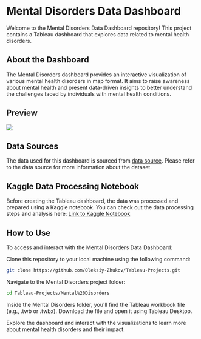 # Mental Disorders Data Dashboard
Welcome to the Mental Disorders Data Dashboard repository! This project contains a Tableau dashboard that explores data related to mental health disorders.

## About the Dashboard
The Mental Disorders dashboard provides an interactive visualization of various mental health disorders in map format. It aims to raise awareness about mental health and present data-driven insights to better understand the challenges faced by individuals with mental health conditions.

## Preview
<img src="https://github.com/Oleksiy-Zhukov/Tableau-Projects/assets/75014961/c6525bd7-d6b7-4398-8835-0fec41b458de">

## Data Sources
The data used for this dashboard is sourced from [data source](https://www.kaggle.com/datasets/thedevastator/uncover-global-trends-in-mental-health-disorder). Please refer to the data source for more information about the dataset.

## Kaggle Data Processing Notebook
Before creating the Tableau dashboard, the data was processed and prepared using a Kaggle notebook. You can check out the data processing steps and analysis here: [Link to Kaggle Notebook](https://www.kaggle.com/code/zhukovoleksiy/mental-disorders-cleaning-dashboard)

## How to Use
To access and interact with the Mental Disorders Data Dashboard:

Clone this repository to your local machine using the following command:
```bash
git clone https://github.com/Oleksiy-Zhukov/Tableau-Projects.git
```

Navigate to the Mental Disorders project folder:
```bash
cd Tableau-Projects/Mental%20Disorders
```

Inside the Mental Disorders folder, you'll find the Tableau workbook file (e.g., .twb or .twbx). Download the file and open it using Tableau Desktop.

Explore the dashboard and interact with the visualizations to learn more about mental health disorders and their impact.
